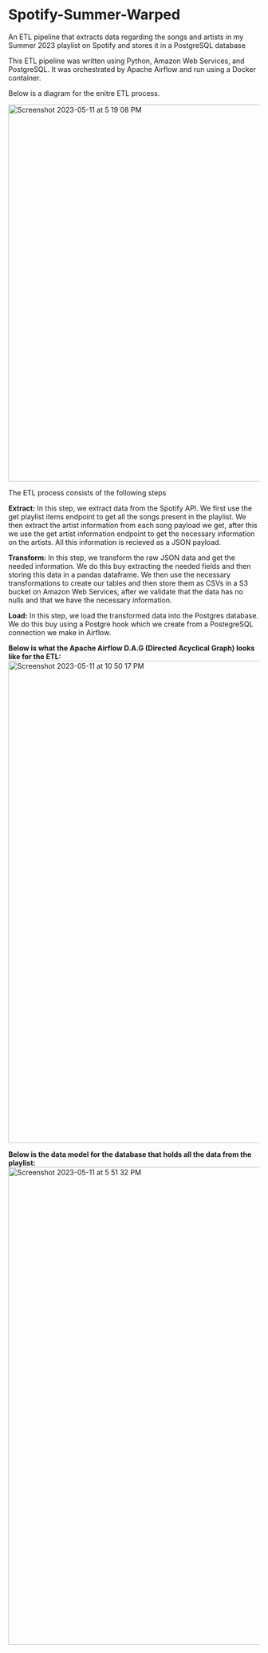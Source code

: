# Spotify-Summer-Warped
An ETL pipeline that extracts data regarding the songs and artists in my Summer 2023 playlist on Spotify and stores it in a PostgreSQL database

This ETL pipeline was written using Python, Amazon Web Services, and PostgreSQL. It was orchestrated by Apache Airflow and run using a Docker container.

Below is a diagram for the enitre ETL process.

<img width="755" alt="Screenshot 2023-05-11 at 5 19 08 PM" src="https://github.com/AnantaMoharana/Spotify-Summer-Warped/assets/48960503/2941f455-c9cb-4381-b750-8c232fa39949">

The ETL process consists of the following steps 

**Extract:** 
In this step, we extract data from the Spotify API. We first use the get playlist items endpoint to get all the songs present in the playlist. We then extract the artist information from each song payload we get, after this we use the get artist information endpoint to get the necessary information on the artists. All this information is recieved as a JSON payload.

**Transform:** 
In this step, we transform the raw JSON data and get the needed information. We do this buy extracting the needed fields and then storing this data in a pandas dataframe. We then use the necessary transformations to create our tables and then store them as CSVs in a S3 bucket on Amazon Web Services, after we validate that the data has no nulls and that we have the necessary information. 

**Load:** 
In this step, we load the transformed data into the Postgres database. We do this buy using a Postgre hook which we create from a PostegreSQL connection we make in Airflow.

**Below is what the Apache Airflow D.A.G (Directed Acyclical Graph) looks like for the ETL:**
<img width="966" alt="Screenshot 2023-05-11 at 10 50 17 PM" src="https://github.com/AnantaMoharana/Spotify-Summer-Warped/assets/48960503/73e47b34-3a99-42b4-954f-ac419ef39758">

**Below is the data model for the database that holds all the data from the playlist:**
<img width="957" alt="Screenshot 2023-05-11 at 5 51 32 PM" src="https://github.com/AnantaMoharana/Spotify-Summer-Warped/assets/48960503/0e9e403d-636c-41a0-bc02-3e5053f960a0">




